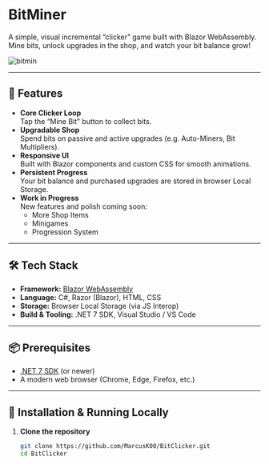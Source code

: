 # BitMiner

A simple, visual incremental “clicker” game built with Blazor WebAssembly. Mine bits, unlock upgrades in the shop, and watch your bit balance grow!

![bitmin](https://github.com/user-attachments/assets/7016c7ba-259a-4a44-9d17-d18bc5aeb406)

---

## 🚀 Features

- **Core Clicker Loop**  
  Tap the “Mine Bit” button to collect bits.
- **Upgradable Shop**  
  Spend bits on passive and active upgrades (e.g. Auto-Miners, Bit Multipliers).
- **Responsive UI**  
  Built with Blazor components and custom CSS for smooth animations.
- **Persistent Progress**  
  Your bit balance and purchased upgrades are stored in browser Local Storage.
- **Work in Progress**  
  New features and polish coming soon:
  - More Shop Items
  - Minigames
  - Progression System
---

## 🛠️ Tech Stack

- **Framework:** [Blazor WebAssembly](https://dotnet.microsoft.com/apps/aspnet/web-apps/blazor)  
- **Language:** C#, Razor (Blazor), HTML, CSS  
- **Storage:** Browser Local Storage (via JS Interop)  
- **Build & Tooling:** .NET 7 SDK, Visual Studio / VS Code  

---

## 📦 Prerequisites

- [.NET 7 SDK](https://dotnet.microsoft.com/download) (or newer)  
- A modern web browser (Chrome, Edge, Firefox, etc.)

---

## 🔧 Installation & Running Locally

1. **Clone the repository**  
   ```bash
   git clone https://github.com/MarcusK00/BitClicker.git
   cd BitClicker
